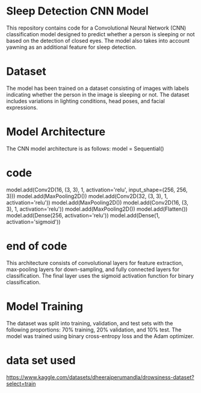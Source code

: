 # Sleep Detection CNN Model
This repository contains code for a Convolutional Neural Network (CNN) classification model designed to predict whether a person is sleeping or not based on the detection of closed eyes. The model also takes into account yawning as an additional feature for sleep detection.

# Dataset
The model has been trained on a dataset consisting of images with labels indicating whether the person in the image is sleeping or not. The dataset includes variations in lighting conditions, head poses, and facial expressions.
# Model Architecture
The CNN model architecture is as follows:
model = Sequential()
# code
model.add(Conv2D(16, (3, 3), 1, activation='relu', input_shape=(256, 256, 3)))
model.add(MaxPooling2D())
model.add(Conv2D(32, (3, 3), 1, activation='relu'))
model.add(MaxPooling2D())
model.add(Conv2D(16, (3, 3), 1, activation='relu'))
model.add(MaxPooling2D())
model.add(Flatten())
model.add(Dense(256, activation='relu'))
model.add(Dense(1, activation='sigmoid'))
# end of code
This architecture consists of convolutional layers for feature extraction, max-pooling layers for down-sampling, and fully connected layers for classification. The final layer uses the sigmoid activation function for binary classification.

# Model Training
The dataset was split into training, validation, and test sets with the following proportions: 70% training, 20% validation, and 10% test. The model was trained using binary cross-entropy loss and the Adam optimizer.
# data set used
https://www.kaggle.com/datasets/dheerajperumandla/drowsiness-dataset?select=train 
